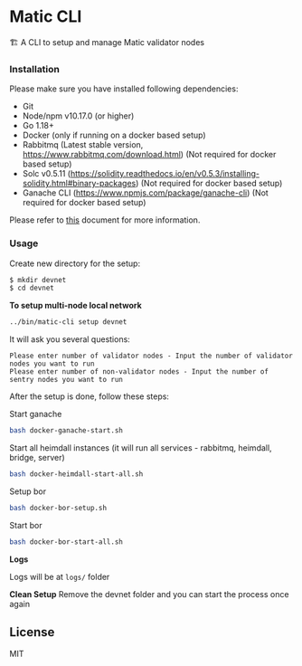 # Matic CLI

🏗 A CLI to setup and manage Matic validator nodes

### Installation

Please make sure you have installed following dependencies:

* Git
* Node/npm v10.17.0 (or higher)
* Go 1.18+
* Docker (only if running on a docker based setup)
* Rabbitmq (Latest stable version, https://www.rabbitmq.com/download.html) (Not required for docker based setup)
* Solc v0.5.11 (https://solidity.readthedocs.io/en/v0.5.3/installing-solidity.html#binary-packages) (Not required for docker based setup)
* Ganache CLI (https://www.npmjs.com/package/ganache-cli) (Not required for docker based setup)

Please refer to [this](./installation.md) document for more information. 

### Usage

Create new directory for the setup:

```bash
$ mkdir devnet
$ cd devnet
```

**To setup multi-node local network**

```bash
../bin/matic-cli setup devnet
```

It will ask you several questions:

```
Please enter number of validator nodes - Input the number of validator nodes you want to run
Please enter number of non-validator nodes - Input the number of sentry nodes you want to run
```

After the setup is done, follow these steps:

Start ganache
```bash
bash docker-ganache-start.sh
```

Start all heimdall instances (it will run all services - rabbitmq, heimdall, bridge, server)
```bash
bash docker-heimdall-start-all.sh
```

Setup bor
```bash
bash docker-bor-setup.sh
```

Start bor
```bash
bash docker-bor-start-all.sh
```

**Logs**

Logs will be at `logs/` folder

**Clean Setup**
Remove the devnet folder and you can start the process once again

## License

MIT
